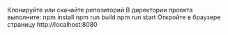 Клонируйте или скачайте репозиторий
В директории проекта выполните:
npm install
npm run build
npm run start
Откройте в браузере страницу http://localhost:8080
